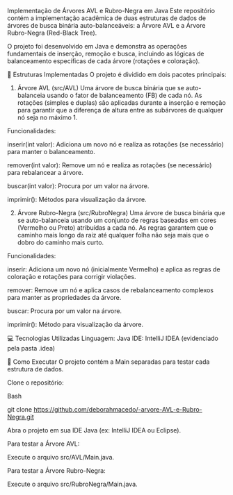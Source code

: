 Implementação de Árvores AVL e Rubro-Negra em Java
Este repositório contém a implementação acadêmica de duas estruturas de dados de árvores de busca binária auto-balanceáveis: a Árvore AVL e a Árvore Rubro-Negra (Red-Black Tree).

O projeto foi desenvolvido em Java e demonstra as operações fundamentais de inserção, remoção e busca, incluindo as lógicas de balanceamento específicas de cada árvore (rotações e coloração).

🌳 Estruturas Implementadas
O projeto é dividido em dois pacotes principais:

1. Árvore AVL (src/AVL)
Uma árvore de busca binária que se auto-balanceia usando o fator de balanceamento (FB) de cada nó. As rotações (simples e duplas) são aplicadas durante a inserção e remoção para garantir que a diferença de altura entre as subárvores de qualquer nó seja no máximo 1.

Funcionalidades:

inserir(int valor): Adiciona um novo nó e realiza as rotações (se necessário) para manter o balanceamento.

remover(int valor): Remove um nó e realiza as rotações (se necessário) para rebalancear a árvore.

buscar(int valor): Procura por um valor na árvore.

imprimir(): Métodos para visualização da árvore.

2. Árvore Rubro-Negra (src/RubroNegra)
Uma árvore de busca binária que se auto-balanceia usando um conjunto de regras baseadas em cores (Vermelho ou Preto) atribuídas a cada nó. As regras garantem que o caminho mais longo da raiz até qualquer folha não seja mais que o dobro do caminho mais curto.

Funcionalidades:

inserir: Adiciona um novo nó (inicialmente Vermelho) e aplica as regras de coloração e rotações para corrigir violações.

remover: Remove um nó e aplica casos de rebalanceamento complexos para manter as propriedades da árvore.

buscar: Procura por um valor na árvore.

imprimir(): Método para visualização da árvore.

💻 Tecnologias Utilizadas
Linguagem: Java
IDE: IntelliJ IDEA (evidenciado pela pasta .idea)

🚀 Como Executar
O projeto contém a Main separadas para testar cada estrutura de dados.

Clone o repositório:

Bash

git clone https://github.com/deborahmacedo/-arvore-AVL-e-Rubro-Negra.git

Abra o projeto em sua IDE Java (ex: IntelliJ IDEA ou Eclipse).

Para testar a Árvore AVL:

Execute o arquivo src/AVL/Main.java.

Para testar a Árvore Rubro-Negra:

Execute o arquivo src/RubroNegra/Main.java.
